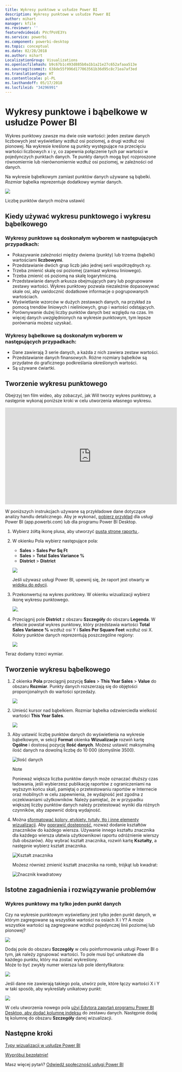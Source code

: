 ```yaml
---
title: Wykresy punktowe w usłudze Power BI
description: Wykresy punktowe w usłudze Power BI
author: mihart
manager: kfile
ms.reviewer: ''
featuredvideoid: PVcfPoVE3Ys
ms.service: powerbi
ms.component: powerbi-desktop
ms.topic: conceptual
ms.date: 02/28/2018
ms.author: mihart
LocalizationGroup: Visualizations
ms.openlocfilehash: b9c67b1c493d885b0a1b1a21e27c652afaaa513e
ms.sourcegitcommit: 638de55f996d177063561b36d95c8c71ea7af3ed
ms.translationtype: HT
ms.contentlocale: pl-PL
ms.lasthandoff: 05/17/2018
ms.locfileid: "34296991"
---
```

# <a name="scatter-charts-and-bubble-charts-in-power-bi"></a>Wykresy punktowe i bąbelkowe w usłudze Power BI
Wykres punktowy zawsze ma dwie osie wartości: jeden zestaw danych liczbowych jest wyświetlany wzdłuż osi poziomej, a drugi wzdłuż osi pionowej. Na wykresie kreślone są punkty występujące na przecięciu wartości liczbowych x i y, co zapewnia połączenie tych par wartości w pojedynczych punktach danych. Te punkty danych mogą być rozproszone równomiernie lub nierównomiernie wzdłuż osi poziomej, w zależności od danych.

Na wykresie bąbelkowym zamiast punktów danych używane są bąbelki. *Rozmiar* bąbelka reprezentuje dodatkowy wymiar danych.

![](media/power-bi-visualization-scatter/power-bi-bubble-chart.png)

Liczbę punktów danych można ustawić  

## <a name="when-to-use-a-scatter-chart-or-bubble-chart"></a>Kiedy używać wykresu punktowego i wykresu bąbelkowego
### <a name="scatter-charts-are-a-great-choice"></a>Wykresy punktowe są doskonałym wyborem w następujących przypadkach:
* Pokazywanie zależności między dwiema (punkty) lub trzema (bąbelki) wartościami **liczbowymi**.
* Przedstawianie dwóch grup liczb jako jednej serii współrzędnych xy.
* Trzeba zmienić skalę osi poziomej (zamiast wykresu liniowego).    
* Trzeba zmienić oś poziomą na skalę logarytmiczną.
* Przedstawianie danych arkusza obejmujących pary lub pogrupowane zestawy wartości. Wykres punktowy pozwala niezależnie dopasowywać skale osi, aby uwidocznić dodatkowe informacje o pogrupowanych wartościach.
* Wyświetlanie wzorców w dużych zestawach danych, na przykład za pomocą trendów liniowych i nieliniowych, grup i wartości odstających.
* Porównywanie dużej liczby punktów danych bez względu na czas.  Im więcej danych uwzględnionych na wykresie punktowym, tym lepsze porównania możesz uzyskać.

### <a name="bubble-charts-are-a-great-choice"></a>Wykresy bąbelkowe są doskonałym wyborem w następujących przypadkach:
* Dane zawierają 3 serie danych, a każda z nich zawiera zestaw wartości.
* Przedstawianie danych finansowych.  Różne rozmiary bąbelków są przydatne do graficznego podkreślania określonych wartości.
* Są używane ćwiartki.

## <a name="create-a-scatter-chart"></a>Tworzenie wykresu punktowego
Obejrzyj ten film wideo, aby zobaczyć, jak Will tworzy wykres punktowy, a następnie wykonaj poniższe kroki w celu utworzenia własnego wykresu.

<iframe width="560" height="315" src="https://www.youtube.com/embed/PVcfPoVE3Ys?list=PL1N57mwBHtN0JFoKSR0n-tBkUJHeMP2cP" frameborder="0" allowfullscreen></iframe>


W poniższych instrukcjach używane są przykładowe dane dotyczące analizy handlu detalicznego. Aby je wykonać, [pobierz przykład](sample-datasets.md) dla usługi Power BI (app.powerbi.com) lub dla programu Power BI Desktop.   

1. Wybierz żółtą ikonę plusa, aby utworzyć [pustą stronę raportu ](power-bi-report-add-page.md).
 
2. W okienku Pola wybierz następujące pola:
   - **Sales** > **Sales Per Sq Ft**
   - **Sales** > **Total Sales Variance %**
   - **District** > **District**

    ![](media/power-bi-visualization-scatter/power-bi-bar-chart.png)

    Jeśli używasz usługi Power BI, upewnij się, że raport jest otwarty w [widoku do edycji](service-interact-with-a-report-in-editing-view.md).

3. Przekonwertuj na wykres punktowy. W okienku wizualizacji wybierz ikonę wykresu punktowego.

   ![](media/power-bi-visualization-scatter/pbi_scatter_chart_icon.png).

4. Przeciągnij pole **District** z obszaru **Szczegóły** do obszaru **Legenda**. W efekcie powstał wykres punktowy, który przedstawia wartości **Total Sales Variance %** wzdłuż osi Y i **Sales Per Square Feet** wzdłuż osi X. Kolory punktów danych reprezentują poszczególne regiony:

    ![](media/power-bi-visualization-scatter/power-bi-scatter.png)

Teraz dodamy trzeci wymiar.

## <a name="create-a-bubble-chart"></a>Tworzenie wykresu bąbelkowego

1. Z okienka **Pola** przeciągnij pozycję **Sales** > **This Year Sales** > **Value** do obszaru **Rozmiar**. Punkty danych rozszerzają się do objętości proporcjonalnych do wartości sprzedaży.
   
   ![](media/power-bi-visualization-scatter/power-bi-bubble.png)

2. Umieść kursor nad bąbelkiem. Rozmiar bąbelka odzwierciedla wielkość wartości **This Year Sales**.
   
    ![](media/power-bi-visualization-scatter/pbi_scatter_chart_hover.png)

3. Aby ustawić liczbę punktów danych do wyświetlenia na wykresie bąbelkowym, w sekcji **Format** okienka **Wizualizacje** rozwiń kartę **Ogólne** i dostosuj pozycję **Ilość danych**. Możesz ustawić maksymalną ilość danych na dowolną liczbę do 10 000 (domyślnie 3500).

    ![Ilość danych](media/power-bi-visualization-scatter/pbi_scatter_data_volume.png) 

   > [!NOTE]
   > Ponieważ większa liczba punktów danych może oznaczać dłuższy czas ładowania, jeśli wybierzesz publikację raportów z ograniczeniami na wyższym końcu skali, pamiętaj o przetestowaniu raportów w Internecie oraz mobilnych w celu zapewnienia, że wydajność jest zgodna z oczekiwaniami użytkowników. Należy pamiętać, że w przypadku większej liczby punktów danych należy przetestować wyniki dla różnych czynników, aby zapewnić dobrą wydajność.

4. Można [sformatować kolory, etykiety, tytuły, tło i inne elementy wizualizacji](service-getting-started-with-color-formatting-and-axis-properties.md). Aby [poprawić dostępność](desktop-accessibility.md), rozważ dodanie kształtów znaczników do każdego wiersza. Używanie innego kształtu znacznika dla każdego wiersza ułatwia użytkownikowi raportu odróżnienie wierszy (lub obszarów). Aby wybrać kształt znacznika, rozwiń kartę **Kształty**, a następnie wybierz kształt znacznika.

      ![Kształt znacznika](media/power-bi-visualization-scatter/pbi_scatter_marker.png)

   Możesz również zmienić kształt znacznika na romb, trójkąt lub kwadrat:

   ![Znacznik kwadratowy](media/power-bi-visualization-scatter/pbi_scatter_chart_hover_square.png)


## <a name="considerations-and-troubleshooting"></a>Istotne zagadnienia i rozwiązywanie problemów

### <a name="your-scatter-chart-has-only-one-data-point"></a>**Wykres punktowy ma tylko jeden punkt danych**
Czy na wykresie punktowym wyświetlany jest tylko jeden punkt danych, w którym zagregowane są wszystkie wartości na osiach X i Y?  A może wszystkie wartości są zagregowane wzdłuż pojedynczej linii poziomej lub pionowej?

![](media/power-bi-visualization-scatter/pbi_scatter_tshoot1.png)

Dodaj pole do obszaru **Szczegóły** w celu poinformowania usługi Power BI o tym, jak należy zgrupować wartości. To pole musi być unikatowe dla każdego punktu, który ma zostać wykreślony.  
Może to być zwykły numer wiersza lub pole identyfikatora:

![](media/power-bi-visualization-scatter/pbi_scatter_tshoot.png)

Jeśli dane nie zawierają takiego pola, utwórz pole, które łączy wartości X i Y w taki sposób, aby wykreślały unikatowy punkt:

![](media/power-bi-visualization-scatter/pbi_scatter_tshoot2.png)

W celu utworzenia nowego pola [użyj Edytora zapytań programu Power BI Desktop, aby dodać kolumnę indeksu](desktop-add-custom-column.md) do zestawu danych.  Następnie dodaj tę kolumnę do obszaru **Szczegóły** danej wizualizacji.

## <a name="next-steps"></a>Następne kroki
 [Typy wizualizacji w usłudze Power BI](power-bi-visualization-types-for-reports-and-q-and-a.md)

[Wypróbuj bezpłatnie!](https://powerbi.com/)  

Masz więcej pytań? [Odwiedź społeczność usługi Power BI](http://community.powerbi.com/)

